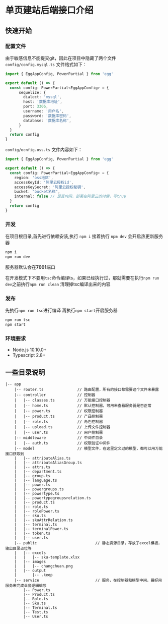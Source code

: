 # 单页建站后端接口介绍

## 快速开始

### 配置文件
由于敏感信息不能提交git，因此在项目中隐藏了两个文件
`config/config.mysql.ts`
文件格式如下：
```ts
import { EggAppConfig, PowerPartial } from 'egg'

export default () => {
  const config: PowerPartial<EggAppConfig> = {
      sequelize: {
        dialect: 'mysql',
        host: '数据库地址',
        port: 3306,
        username: '用户名',
        password: '数据库密码',
        database: '数据库名称',
      }
  }
  return config
}

```
`config/ocnfig.oss.ts`
文件内容如下：
```ts
import { EggAppConfig, PowerPartial } from 'egg'

export default () => {
  const config: PowerPartial<EggAppConfig> = {
    region: 'oss地区',
    accessKeyId: '阿里云授权id',
    accessKeySecret: '阿里云授权秘钥',
    bucket: "bucket名称",
    internal: false // 是否内网，部署在阿里云的时候，写true
  }
  return config
}

```

### 开发
在项目根目录,首先进行依赖安装,执行 `npm i`
接着执行 `npm dev` 会开启热更新服务器
```bash
npm i
npm run dev
```
服务器默认会在**7001**端口

在开发模式下不要用`tsc`命令编译ts，如果已经执行过，那就需要在执行`npm run dev`之前执行`npm run clean` 清理掉tsc编译出来的内容

### 发布
先执行`npm run tsc`进行编译
再执行`npm start`开启服务器
```bash
npm run tsc
npm start
```

### 环境要求
- Node.js 10.10.0+
- Typescript 2.8+


## 一些目录说明
```
|-- app
    |-- router.ts               // 路由配置，所有的接口都需要这个文件来暴露
    |-- controller              // 控制器
    |   |-- classes.ts          // 万能接口控制器
    |   |-- home.ts             // 默认控制器，可用来查看服务器是否正常
    |   |-- power.ts            // 权限控制器
    |   |-- product.ts          // 产品控制器
    |   |-- role.ts             // 角色控制器
    |   |-- upload.ts           // 上传文件控制器
    |   |-- user.ts             // 用户控制器
    |-- middleware              // 中间件目录
    |   |-- auth.ts             // 权限验证中间件
    |-- model                   // 模型文件，在这里定义过的模型，都可以用万能接口获取到
    |   |-- attributeAlias.ts   
    |   |-- attributeAliasGroup.ts
    |   |-- attrs.ts
    |   |-- department.ts
    |   |-- group.ts
    |   |-- language.ts
    |   |-- power.ts
    |   |-- powergroups.ts
    |   |-- powertype.ts
    |   |-- powertypegroupsrelation.ts
    |   |-- product.ts
    |   |-- role.ts
    |   |-- rolePower.ts
    |   |-- sku.ts
    |   |-- skuAttrRelation.ts
    |   |-- terminal.ts
    |   |-- terminalPower.ts
    |   |-- token.ts
    |   |-- user.ts
    |-- public                          // 静态资源目录，存放了excel模板，输出目录占位等
    |   |-- excels
    |   |   |-- sku-template.xlsx
    |   |-- images
    |   |   |-- changchuan.png
    |   |-- output
    |       |-- .keep
    |-- service                         // 服务，在控制器和模型中间，最好用服务来完成业务逻辑编写
        |-- Power.ts
        |-- Product.ts
        |-- Role.ts
        |-- Sku.ts
        |-- Terminal.ts
        |-- Test.ts
        |-- User.ts
```